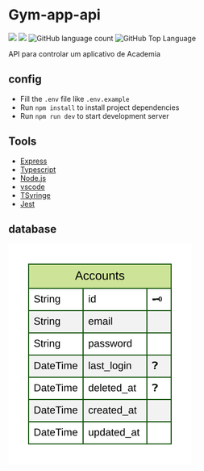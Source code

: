 # Gym-app-api


<p>
  <img src="https://img.shields.io/badge/made%20by-Alessandro%20Massarotti%20Jr-90c53f?style=flat-square">
  <img src="https://img.shields.io/badge/Node.js-20.3.1-90c53f?style=flat-square">
  <img alt="GitHub language count" src="https://img.shields.io/github/languages/count/alessandro-massarotti-Jr/rocketseat-ignite-node-first-project?color=90c53f&style=flat-square">
  <img alt="GitHub Top Language" src="https://img.shields.io/github/languages/top/alessandro-massarotti-Jr/rocketseat-ignite-node-first-project?color=90c53f&style=flat-square">
</p>

API para controlar um aplicativo de Academia


## config

 - Fill the `.env` file like `.env.example`
 - Run `npm install` to install project dependencies
 - Run `npm run dev` to start development server

## Tools

 - [Express](https://expressjs.com/)
 - [Typescript](https://www.typescriptlang.org/)
 - [Node.js](https://nodejs.org/en/docs/)
 - [vscode](https://code.visualstudio.com/)
 - [TSyringe](https://github.com/Microsoft/tsyringe)
 - [Jest](https://jestjs.io/)

## database

 <img src="./prisma/ERD.svg" alt="diagrama">
